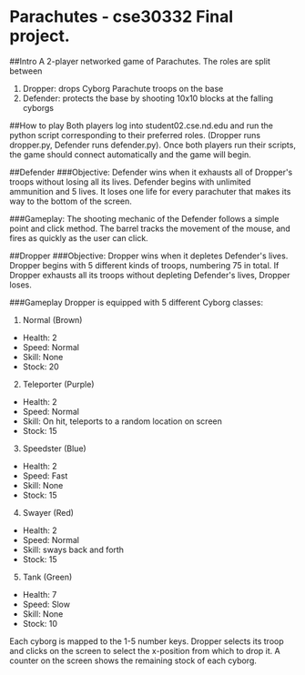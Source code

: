 # Parachutes - cse30332 Final project. 

##Intro
  A 2-player networked game of Parachutes. The roles are split between
  1. Dropper: drops Cyborg Parachute troops on the base
  2. Defender: protects the base by shooting 10x10 blocks at the falling cyborgs

##How to play
Both players log into student02.cse.nd.edu and run the python script corresponding to their preferred roles. (Dropper runs dropper.py, Defender runs defender.py). Once both players run their scripts, the game should connect automatically and the game will begin.

##Defender
###Objective:
Defender wins when it exhausts all of Dropper's troops without losing all its lives. Defender begins with unlimited ammunition and 5 lives. It loses one life for every parachuter that makes its way to the bottom of the screen. 

###Gameplay:
The shooting mechanic of the Defender follows a simple point and click method. The barrel tracks the movement of the mouse, and fires as quickly as the user can click.

##Dropper
###Objective:
Dropper wins when it depletes Defender's lives. Dropper begins with 5 different kinds of troops, numbering 75 in total. If Dropper exhausts all its troops without depleting Defender's lives, Dropper loses.

###Gameplay
Dropper is equipped with 5 different Cyborg classes:

1. Normal (Brown)
  * Health: 2
  * Speed: Normal
  * Skill: None
  * Stock: 20
2. Teleporter (Purple)
  * Health: 2
  * Speed: Normal
  * Skill: On hit, teleports to a random location on screen
  * Stock: 15
3. Speedster (Blue)
  * Health: 2
  * Speed: Fast
  * Skill: None
  * Stock: 15
4. Swayer (Red)
  * Health: 2
  * Speed: Normal
  * Skill: sways back and forth
  * Stock: 15
5. Tank (Green)
  * Health: 7
  * Speed: Slow
  * Skill: None
  * Stock: 10

Each cyborg is mapped to the 1-5 number keys. Dropper selects its troop and clicks on the screen to select the x-position from which to drop it. A counter on the screen shows the remaining stock of each cyborg.
